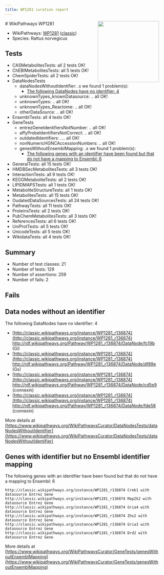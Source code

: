 ```yaml
---
title: WP1281 curation report
---
```


<img style="float: right; width: 200px" src="https://upload.wikimedia.org/wikipedia/commons/thumb/8/83/Wplogo_with_text_500.png/640px-Wplogo_with_text_500.png" />
# WikiPathways WP1281

* WikiPathways: [WP1281](https://wikipathways.org/pathways/WP1281) ([classic](https://classic.wikipathways.org/instance/WP1281))
* Species: Rattus norvegicus
## Tests
* CASMetabolitesTests: all 2 tests OK!
* ChEBIMetabolitesTests: all 5 tests OK!
* ChemSpiderTests: all 2 tests OK!
* DataNodesTests
    * dataNodesWithoutIdentifier: .x we found 1 problem(s):
        * [The following DataNodes have no identifier: 4](#d2d32fa3)
    * unknownTypes_knownDatasource: .. all OK!
    * unknownTypes: .. all OK!
    * unknownTypes_Reactome: .. all OK!
    * otherDataSource: .. all OK!
* EnsemblTests: all 4 tests OK!
* GeneTests
    * entrezGeneIdentifiersNotNumber: .. all OK!
    * affyProbeIdentifiersNotCorrect: .. all OK!
    * outdatedIdentifiers: .... all OK!
    * nonNumericHGNCAccessionNumbers: .. all OK!
    * genesWithoutEnsemblMapping: .x we found 1 problem(s):
        * [The following genes with an identifier have been found but that do not have a mapping to Ensembl: 6](#40286d88)
* GeneralTests: all 15 tests OK!
* HMDBSecMetabolitesTests: all 3 tests OK!
* InteractionTests: all 9 tests OK!
* KEGGMetaboliteTests: all 2 tests OK!
* LIPIDMAPSTests: all 1 tests OK!
* MetaboliteStructureTests: all 1 tests OK!
* MetabolitesTests: all 15 tests OK!
* OudatedDataSourcesTests: all 24 tests OK!
* PathwayTests: all 11 tests OK!
* ProteinsTests: all 2 tests OK!
* PubChemMetabolitesTests: all 3 tests OK!
* ReferencesTests: all 6 tests OK!
* UniProtTests: all 5 tests OK!
* UnicodeTests: all 5 tests OK!
* WikidataTests: all 4 tests OK!


## Summary

* Number of test classes: 21
* Number of tests: 129
* Number of assertions: 259
* Number of fails: 2

## Fails

<a name="d2d32fa3" />

## Data nodes without an identifier

The following DataNodes have no identifier: 4

* [http://classic.wikipathways.org/instance/WP1281_r136874](http://classic.wikipathways.org/instance/WP1281_r136874) http://rdf.wikipathways.org/Pathway/WP1281_r136874/DataNode/fc19b (Gi)
* [http://classic.wikipathways.org/instance/WP1281_r136874](http://classic.wikipathways.org/instance/WP1281_r136874) http://rdf.wikipathways.org/Pathway/WP1281_r136874/DataNode/df89e (Gs)
* [http://classic.wikipathways.org/instance/WP1281_r136874](http://classic.wikipathways.org/instance/WP1281_r136874) http://rdf.wikipathways.org/Pathway/WP1281_r136874/DataNode/cd5e9 (connexin)
* [http://classic.wikipathways.org/instance/WP1281_r136874](http://classic.wikipathways.org/instance/WP1281_r136874) http://rdf.wikipathways.org/Pathway/WP1281_r136874/DataNode/fde58 (connexin)


More details at [https://www.wikipathways.org/WikiPathwaysCurator/DataNodesTests/dataNodesWithoutIdentifier](https://www.wikipathways.org/WikiPathwaysCurator/DataNodesTests/dataNodesWithoutIdentifier)

<a name="40286d88" />

## Genes with identifier but no Ensembl identifier mapping

The following genes with an identifier have been found but that do not have a mapping to Ensembl: 6
```
http://classic.wikipathways.org/instance/WP1281_r136874 Creb1 with datasource Entrez Gene
http://classic.wikipathways.org/instance/WP1281_r136874 Map2k2 with datasource Entrez Gene
http://classic.wikipathways.org/instance/WP1281_r136874 Gria4 with datasource Entrez Gene
http://classic.wikipathways.org/instance/WP1281_r136874 Zhx2 with datasource Entrez Gene
http://classic.wikipathways.org/instance/WP1281_r136874 Gria3 with datasource Entrez Gene
http://classic.wikipathways.org/instance/WP1281_r136874 Drd2 with datasource Entrez Gene
```

More details at [https://www.wikipathways.org/WikiPathwaysCurator/GeneTests/genesWithoutEnsemblMapping](https://www.wikipathways.org/WikiPathwaysCurator/GeneTests/genesWithoutEnsemblMapping)

